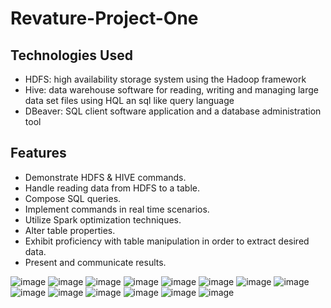 # Revature-Project-One

## Technologies Used

   * HDFS: high availability storage system using the Hadoop framework 
   * Hive: data warehouse software for reading, writing and managing large data set files using HQL an sql like query language
   * DBeaver:  SQL client software application and a database administration tool
    
## Features 
* Demonstrate HDFS & HIVE commands.
* Handle reading data from HDFS to a table.
* Compose SQL queries.
* Implement commands in real time scenarios.
* Utilize Spark optimization techniques.
* Alter table properties.
* Exhibit proficiency with table manipulation in order to extract desired data.
 * Present and communicate results.
    

![image](https://user-images.githubusercontent.com/82099912/119141973-8c870e80-ba0b-11eb-9381-5b8eb6b6344a.png)
![image](https://user-images.githubusercontent.com/82099912/119142067-a7598300-ba0b-11eb-9ad6-a1b20e13f61d.png)
![image](https://user-images.githubusercontent.com/82099912/119142090-acb6cd80-ba0b-11eb-9fbd-666a58c118b3.png)
![image](https://user-images.githubusercontent.com/82099912/119142104-b17b8180-ba0b-11eb-88ce-0c6a02970343.png)
![image](https://user-images.githubusercontent.com/82099912/119142124-b809f900-ba0b-11eb-8250-20ef76cd1a01.png)
![image](https://user-images.githubusercontent.com/82099912/119142142-bf310700-ba0b-11eb-84d4-4fbf93e5a2fb.png)
![image](https://user-images.githubusercontent.com/82099912/119142161-c3f5bb00-ba0b-11eb-9640-9c97b9504dd7.png)
![image](https://user-images.githubusercontent.com/82099912/119142177-cb1cc900-ba0b-11eb-9e3a-613d49f1ba02.png)
![image](https://user-images.githubusercontent.com/82099912/119142200-d112aa00-ba0b-11eb-9a0d-628e748d8fcd.png)
![image](https://user-images.githubusercontent.com/82099912/119142211-d53ec780-ba0b-11eb-84be-12bfbc9b7ccf.png)
![image](https://user-images.githubusercontent.com/82099912/119142226-d96ae500-ba0b-11eb-8502-4ff1f361beba.png)
![image](https://user-images.githubusercontent.com/82099912/119142241-dd970280-ba0b-11eb-86ea-3e659e1e6fc6.png)
![image](https://user-images.githubusercontent.com/82099912/119142260-e25bb680-ba0b-11eb-9a82-cc6dccccf51e.png)
![image](https://user-images.githubusercontent.com/82099912/119142275-e7206a80-ba0b-11eb-8671-a2ba8da7f13a.png)
